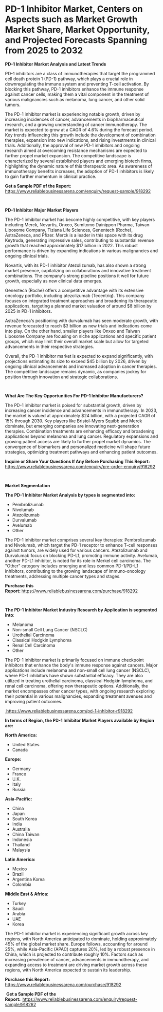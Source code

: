 <p><h1>PD-1 Inhibitor Market, Centers on Aspects such as Market Growth Market Share, Market Opportunity, and Projected Forecasts Spanning from 2025 to 2032</h1></p><p><strong>PD-1 Inhibitor Market Analysis and Latest Trends</strong></p>
<p><p>PD-1 inhibitors are a class of immunotherapies that target the programmed cell death protein 1 (PD-1) pathway, which plays a crucial role in downregulating the immune system and preventing T-cell activation. By blocking this pathway, PD-1 inhibitors enhance the immune response against cancer cells, making them a vital component in the treatment of various malignancies such as melanoma, lung cancer, and other solid tumors.</p><p>The PD-1 inhibitor market is experiencing notable growth, driven by increasing incidences of cancer, advancements in biopharmaceutical research, and a growing understanding of cancer immunotherapy. The market is expected to grow at a CAGR of 4.6% during the forecast period. Key trends influencing this growth include the development of combination therapies, expansion into new indications, and rising investments in clinical trials. Additionally, the approval of new PD-1 inhibitors and ongoing research aimed at overcoming resistance mechanisms are expected to further propel market expansion. The competitive landscape is characterized by several established players and emerging biotech firms, highlighting the dynamic nature of this therapeutic area. As awareness of immunotherapy benefits increases, the adoption of PD-1 inhibitors is likely to gain further momentum in clinical practice.</p></p>
<p><strong>Get a Sample PDF of the Report:&nbsp;</strong> <a href="https://www.reliablebusinessarena.com/enquiry/request-sample/918292?utm_campaign=3561&utm_medium=2&utm_source=Github&utm_content=ia&utm_term=13042025&utm_id=pd-1-inhibitor">https://www.reliablebusinessarena.com/enquiry/request-sample/918292</a></p>
<p>&nbsp;</p>
<p><strong>PD-1 Inhibitor Major Market Players</strong></p>
<p><p>The PD-1 inhibitor market has become highly competitive, with key players including Merck, Novartis, Onxeo, Sumitomo Dainippon Pharma, Taiwan Liposome Company, Tiziana Life Sciences, Genentech (Roche), AstraZeneca, and Pfizer. Merck is a leader in this space with its drug Keytruda, generating impressive sales, contributing to substantial revenue growth that reached approximately $17 billion in 2022. This robust performance is driven by expanding indications in various malignancies and ongoing clinical trials.</p><p>Novartis, with its PD-1 inhibitor Atezolizumab, has also shown a strong market presence, capitalizing on collaborations and innovative treatment combinations. The company's strong pipeline positions it well for future growth, especially as new clinical data emerges.</p><p>Genentech (Roche) offers a competitive advantage with its extensive oncology portfolio, including atezolizumab (Tecentriq). This company focuses on integrated treatment approaches and broadening its therapeutic applications, targeting a planned market valuation of around $8 billion by 2025 in PD-1 inhibitors.</p><p>AstraZeneca's positioning with durvalumab has seen moderate growth, with revenue forecasted to reach $3 billion as new trials and indications come into play. On the other hand, smaller players like Onxeo and Taiwan Liposome Company are focusing on niche applications and specific patient groups, which may limit their overall market scale but allow for targeted advancements in their respective strategies.</p><p>Overall, the PD-1 inhibitor market is expected to expand significantly, with projections estimating its size to exceed $45 billion by 2026, driven by ongoing clinical advancements and increased adoption in cancer therapies. The competitive landscape remains dynamic, as companies jockey for position through innovation and strategic collaborations.</p></p>
<p>&nbsp;</p>
<p><strong>What Are The Key Opportunities For PD-1 Inhibitor Manufacturers?</strong></p>
<p><p>The PD-1 inhibitor market is poised for substantial growth, driven by increasing cancer incidence and advancements in immunotherapy. In 2023, the market is valued at approximately $24 billion, with a projected CAGR of 15% through 2030. Key players like Bristol-Myers Squibb and Merck dominate, but emerging companies are innovating next-generation therapies. Combination treatments are enhancing efficacy and broadening applications beyond melanoma and lung cancer. Regulatory expansions and growing patient access are likely to further propel market dynamics. The convergence of biomarkers and personalized medicine will shape future strategies, optimizing treatment pathways and enhancing patient outcomes.</p></p>
<p><strong>Inquire or Share Your Questions If Any Before Purchasing This Report:</strong> <a href="https://www.reliablebusinessarena.com/enquiry/pre-order-enquiry/918292?utm_campaign=3561&utm_medium=2&utm_source=Github&utm_content=ia&utm_term=13042025&utm_id=pd-1-inhibitor">https://www.reliablebusinessarena.com/enquiry/pre-order-enquiry/918292</a></p>
<p>&nbsp;</p>
<p><strong>Market Segmentation</strong></p>
<p><strong>The PD-1 Inhibitor Market Analysis by types is segmented into:</strong></p>
<p><ul><li>Pembrolizumab</li><li>Nivolumab</li><li>Atezolizumab</li><li>Durvalumab</li><li>Avelumab</li><li>Other</li></ul></p>
<p><p>The PD-1 inhibitor market comprises several key therapies: Pembrolizumab and Nivolumab, which target the PD-1 receptor to enhance T-cell responses against tumors, are widely used for various cancers. Atezolizumab and Durvalumab focus on blocking PD-L1, promoting immune activity. Avelumab, another PD-L1 inhibitor, is noted for its role in Merkel cell carcinoma. The "Other" category includes emerging and less common PD-1/PD-L1 inhibitors, contributing to the growing landscape of immuno-oncology treatments, addressing multiple cancer types and stages.</p></p>
<p><strong>Purchase this Report:&nbsp;</strong><a href="https://www.reliablebusinessarena.com/purchase/918292?utm_campaign=3561&utm_medium=2&utm_source=Github&utm_content=ia&utm_term=13042025&utm_id=pd-1-inhibitor">https://www.reliablebusinessarena.com/purchase/918292</a></p>
<p>&nbsp;</p>
<p><strong>The PD-1 Inhibitor Market Industry Research by Application is segmented into:</strong></p>
<p><ul><li>Melanoma</li><li>Non-small Cell Lung Cancer (NSCLC)</li><li>Urothelial Carcinoma</li><li>Classical Hodgkin Lymphoma</li><li>Renal Cell Carcinoma</li><li>Other</li></ul></p>
<p><p>The PD-1 inhibitor market is primarily focused on immune checkpoint inhibitors that enhance the body's immune response against cancers. Major applications include melanoma and non-small cell lung cancer (NSCLC), where PD-1 inhibitors have shown substantial efficacy. They are also utilized in treating urothelial carcinoma, classical Hodgkin lymphoma, and renal cell carcinoma, offering new therapeutic options. Additionally, the market encompasses other cancer types, with ongoing research exploring their potential in various malignancies, expanding treatment avenues and improving patient outcomes.</p></p>
<p><a href="https://www.reliablebusinessarena.com/pd-1-inhibitor-r918292?utm_campaign=3561&utm_medium=2&utm_source=Github&utm_content=ia&utm_term=13042025&utm_id=pd-1-inhibitor">&nbsp;https://www.reliablebusinessarena.com/pd-1-inhibitor-r918292</a></p>
<p><strong>In terms of Region, the PD-1 Inhibitor Market Players available by Region are:</strong></p>
<p>
    <p> <strong> North America: </strong>
        <ul>
            <li>United States</li>
            <li>Canada</li>
        </ul>
        </p> 
    <p> <strong> Europe: </strong>
        <ul>
            <li>Germany</li>
            <li>France</li>
            <li>U.K.</li>
            <li>Italy</li>
            <li>Russia</li>
        </ul>
        </p> 
    <p> <strong> Asia-Pacific: </strong>
        <ul>
            <li>China</li>
            <li>Japan</li>
            <li>South Korea</li>
            <li>India</li>
            <li>Australia</li>
            <li>China Taiwan</li>
            <li>Indonesia</li>
            <li>Thailand</li>
            <li>Malaysia</li>
        </ul>
        </p> 
    <p> <strong> Latin America: </strong>
        <ul>
            <li>Mexico</li>
            <li>Brazil</li>
            <li>Argentina Korea</li>
            <li>Colombia</li>
        </ul>
        </p> 
    <p> <strong> Middle East & Africa: </strong>
        <ul>
            <li>Turkey</li>
            <li>Saudi</li>
            <li>Arabia</li>
            <li>UAE</li>
            <li>Korea</li>
        </ul>
    </p>
    </p>
<p><p>The PD-1 inhibitor market is experiencing significant growth across key regions, with North America anticipated to dominate, holding approximately 45% of the global market share. Europe follows, accounting for around 25%, while Asia-Pacific (APAC) captures 20%, led by a robust presence in China, which is projected to contribute roughly 10%. Factors such as increasing prevalence of cancer, advancements in immunotherapy, and expanding access to treatment are driving market growth across these regions, with North America expected to sustain its leadership.</p></p>
<p><strong>Purchase this Report: </strong><a href="https://www.reliablebusinessarena.com/purchase/918292?utm_campaign=3561&utm_medium=2&utm_source=Github&utm_content=ia&utm_term=13042025&utm_id=pd-1-inhibitor">https://www.reliablebusinessarena.com/purchase/918292</a></p>
<p>&nbsp;<strong>Get a Sample PDF of the Report:&nbsp;&nbsp;</strong><a href="https://www.reliablebusinessarena.com/enquiry/request-sample/918292?utm_campaign=3561&utm_medium=2&utm_source=Github&utm_content=ia&utm_term=13042025&utm_id=pd-1-inhibitor">https://www.reliablebusinessarena.com/enquiry/request-sample/918292</a></p>
<p><strong></strong></p>
<p><p></p><p></p><p></p></p>